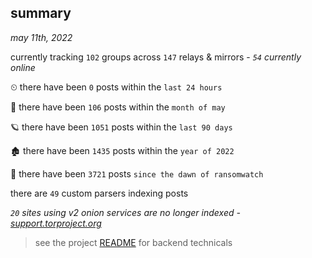 
## summary
_may 11th, 2022_

currently tracking `102` groups across `147` relays & mirrors - _`54` currently online_

⏲ there have been `0` posts within the `last 24 hours`

🦈 there have been `106` posts within the `month of may`

🪐 there have been `1051` posts within the `last 90 days`

🏚 there have been `1435` posts within the `year of 2022`

🦕 there have been `3721` posts `since the dawn of ransomwatch`

there are `49` custom parsers indexing posts

_`20` sites using v2 onion services are no longer indexed - [support.torproject.org](https://support.torproject.org/onionservices/v2-deprecation/)_

> see the project [README](https://github.com/thetanz/ransomwatch#ransomwatch--) for backend technicals
